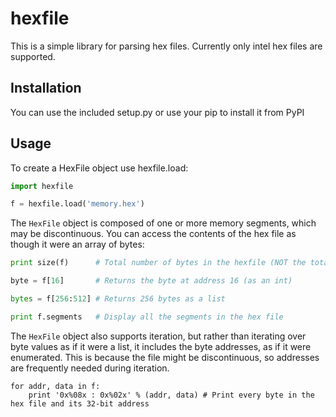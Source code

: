 hexfile
=======

This is a simple library for parsing hex files.  Currently only intel hex files are supported.

Installation
------------
You can use the included setup.py or use your pip to install it from PyPI

Usage
-----
To create a HexFile object use hexfile.load:

```python
import hexfile

f = hexfile.load('memory.hex')
```

The `HexFile` object is composed of one or more memory segments, which may be discontinuous.  You can access the contents of the hex file as though it were an array of bytes:

```python
print size(f)      # Total number of bytes in the hexfile (NOT the total span of all addresses)

byte = f[16]       # Returns the byte at address 16 (as an int)

bytes = f[256:512] # Returns 256 bytes as a list

print f.segments   # Display all the segments in the hex file

```

The `HexFile` object also supports iteration, but rather than iterating over byte values as if it were a list, it includes the byte addresses, as if it were enumerated.  This is because the file might be discontinuous, so addresses are frequently needed during iteration.

```
for addr, data in f:
    print '0x%08x : 0x%02x' % (addr, data) # Print every byte in the hex file and its 32-bit address
```
